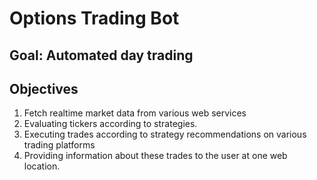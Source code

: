 # Options Trading Bot

## Goal: Automated day trading

## Objectives

1. Fetch realtime market data from various web services
2. Evaluating tickers according to strategies.
3. Executing trades according to strategy recommendations on various trading platforms
4. Providing information about these trades to the user at one web location.
